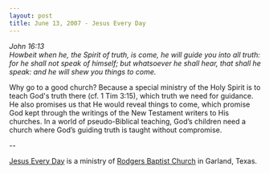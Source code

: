 ```yaml
---
layout: post
title: June 13, 2007 - Jesus Every Day
---
```


_John 16:13  
Howbeit when he, the Spirit of truth, is come, he will guide you
into all truth: for he shall not speak of himself; but whatsoever he
shall hear, that shall he speak: and he will shew you things to
come._

Why go to a good church? Because a special ministry of the Holy
Spirit is to teach God's truth there (cf. 1 Tim 3:15), which truth we
need for guidance. He also promises us that He would reveal things to
come, which promise God kept through the writings of the New
Testament writers to His churches. In a world of pseudo-Biblical
teaching, God&rsquo;s children need a church where God&rsquo;s
guiding truth is taught without compromise.

 --

<a href=http://jesuseveryday.net>Jesus Every Day</a> is a ministry of <a href=http://rodgersbaptist.net>Rodgers Baptist Church</a> in Garland, Texas.

